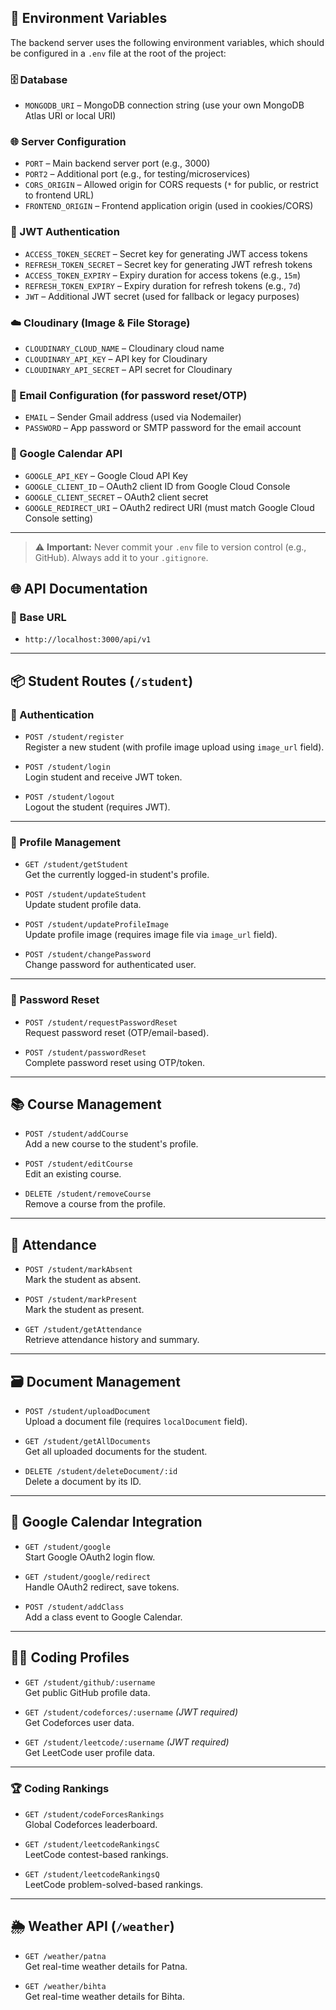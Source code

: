 ## 🔐 Environment Variables

The backend server uses the following environment variables, which should be configured in a `.env` file at the root of the project:

### 🗄️ Database
- `MONGODB_URI` – MongoDB connection string (use your own MongoDB Atlas URI or local URI)

### 🌐 Server Configuration
- `PORT` – Main backend server port (e.g., 3000)
- `PORT2` – Additional port (e.g., for testing/microservices)
- `CORS_ORIGIN` – Allowed origin for CORS requests (`*` for public, or restrict to frontend URL)
- `FRONTEND_ORIGIN` – Frontend application origin (used in cookies/CORS)

### 🔑 JWT Authentication
- `ACCESS_TOKEN_SECRET` – Secret key for generating JWT access tokens
- `REFRESH_TOKEN_SECRET` – Secret key for generating JWT refresh tokens
- `ACCESS_TOKEN_EXPIRY` – Expiry duration for access tokens (e.g., `15m`)
- `REFRESH_TOKEN_EXPIRY` – Expiry duration for refresh tokens (e.g., `7d`)
- `JWT` – Additional JWT secret (used for fallback or legacy purposes)

### ☁️ Cloudinary (Image & File Storage)
- `CLOUDINARY_CLOUD_NAME` – Cloudinary cloud name
- `CLOUDINARY_API_KEY` – API key for Cloudinary
- `CLOUDINARY_API_SECRET` – API secret for Cloudinary

### 📧 Email Configuration (for password reset/OTP)
- `EMAIL` – Sender Gmail address (used via Nodemailer)
- `PASSWORD` – App password or SMTP password for the email account

### 📅 Google Calendar API
- `GOOGLE_API_KEY` – Google Cloud API Key
- `GOOGLE_CLIENT_ID` – OAuth2 client ID from Google Cloud Console
- `GOOGLE_CLIENT_SECRET` – OAuth2 client secret
- `GOOGLE_REDIRECT_URI` – OAuth2 redirect URI (must match Google Cloud Console setting)

---

> ⚠️ **Important:** Never commit your `.env` file to version control (e.g., GitHub). Always add it to your `.gitignore`.





## 🌐 API Documentation

### 🔗 Base URL
- `http://localhost:3000/api/v1`

---

## 📦 Student Routes (`/student`)

### 🔐 Authentication
- `POST /student/register`  
  Register a new student (with profile image upload using `image_url` field).

- `POST /student/login`  
  Login student and receive JWT token.

- `POST /student/logout`  
  Logout the student (requires JWT).

---

### 👤 Profile Management
- `GET /student/getStudent`  
  Get the currently logged-in student's profile.

- `POST /student/updateStudent`  
  Update student profile data.

- `POST /student/updateProfileImage`  
  Update profile image (requires image file via `image_url` field).

- `POST /student/changePassword`  
  Change password for authenticated user.

---

### 🔑 Password Reset
- `POST /student/requestPasswordReset`  
  Request password reset (OTP/email-based).

- `POST /student/passwordReset`  
  Complete password reset using OTP/token.

---

## 📚 Course Management
- `POST /student/addCourse`  
  Add a new course to the student's profile.

- `POST /student/editCourse`  
  Edit an existing course.

- `DELETE /student/removeCourse`  
  Remove a course from the profile.

---

## 📝 Attendance
- `POST /student/markAbsent`  
  Mark the student as absent.

- `POST /student/markPresent`  
  Mark the student as present.

- `GET /student/getAttendance`  
  Retrieve attendance history and summary.

---

## 🗃️ Document Management
- `POST /student/uploadDocument`  
  Upload a document file (requires `localDocument` field).

- `GET /student/getAllDocuments`  
  Get all uploaded documents for the student.

- `DELETE /student/deleteDocument/:id`  
  Delete a document by its ID.

---

## 📅 Google Calendar Integration
- `GET /student/google`  
  Start Google OAuth2 login flow.

- `GET /student/google/redirect`  
  Handle OAuth2 redirect, save tokens.

- `POST /student/addClass`  
  Add a class event to Google Calendar.

---

## 👨‍💻 Coding Profiles
- `GET /student/github/:username`  
  Get public GitHub profile data.

- `GET /student/codeforces/:username` *(JWT required)*  
  Get Codeforces user data.

- `GET /student/leetcode/:username` *(JWT required)*  
  Get LeetCode user profile data.

---

### 🏆 Coding Rankings
- `GET /student/codeForcesRankings`  
  Global Codeforces leaderboard.

- `GET /student/leetcodeRankingsC`  
  LeetCode contest-based rankings.

- `GET /student/leetcodeRankingsQ`  
  LeetCode problem-solved-based rankings.

---

## 🌦️ Weather API (`/weather`)
- `GET /weather/patna`  
  Get real-time weather details for Patna.

- `GET /weather/bihta`  
  Get real-time weather details for Bihta.
